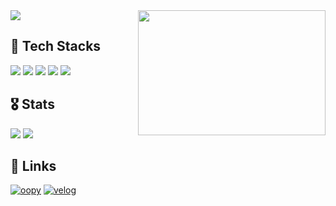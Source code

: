 <img src="https://user-images.githubusercontent.com/57944099/227779061-666199d2-2570-40a0-b282-2707d20aed5c.png" style="float:right; width: 300px; height: 200px;"/> 
<a href="https://hits.seeyoufarm.com"><img src="https://hits.seeyoufarm.com/api/count/incr/badge.svg?url=https%3A%2F%2Fgithub.com%2Fdldbdud314&count_bg=%233D99C8&title_bg=%23555555&icon=&icon_color=%23E7E7E7&title=hits&edge_flat=false"/></a>

## 🔎 Tech Stacks

<div>
  <img src="https://img.shields.io/badge/java-007396?style=for-the-badge&logo=java&logoColor=white">
  <img src="https://img.shields.io/badge/spring-6DB33F?style=for-the-badge&logo=spring&logoColor=white">
  <img src="https://img.shields.io/badge/python-3776AB?style=for-the-badge&logo=python&logoColor=white">
  <img src="https://img.shields.io/badge/mysql-4479A1?style=for-the-badge&logo=mysql&logoColor=white">
  <img src="https://img.shields.io/badge/linux-FCC624?style=for-the-badge&logo=linux&logoColor=black">
</div>

## 🎖 Stats

<div>
  <img src="http://mazassumnida.wtf/api/v2/generate_badge?boj=dldbdud314">
  <img src="https://github-readme-stats.vercel.app/api?username=dldbdud314&show_icons=true&theme=radical">
</div>

## 🔗 Links

[![oopy](https://img.shields.io/badge/oopy-B5B5B6?style=for-the-badge&logo=ko-fi&logoColor=white)](https://gaebalsaebal-log.oopy.io/) 
[![velog](https://img.shields.io/badge/velog-20C997?style=for-the-badge&logo=velog&logoColor=white)](https://velog.io/@dldbdud314/)

